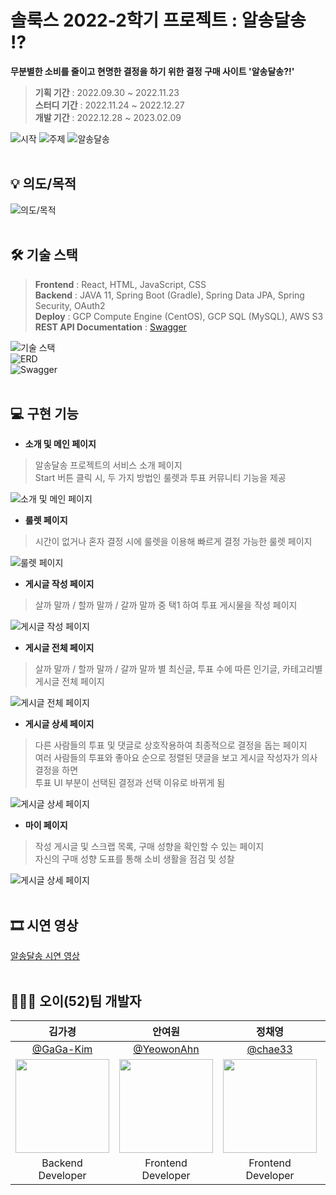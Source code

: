 # 솔룩스 2022-2학기 프로젝트 : 알송달송 ⁉
**무분별한 소비를 줄이고 현명한 결정을 하기 위한 결정 구매 사이트 '알송달송?!'**<br/>
> **기획 기간** : 2022.09.30 ~ 2022.11.23<br/>
> **스터디 기간** : 2022.11.24 ~ 2022.12.27<br/>
> **개발 기간** : 2022.12.28 ~ 2023.02.09<br/>

![시작](https://user-images.githubusercontent.com/87821678/217711585-050390e5-a7a0-4c66-8a05-827bc217f011.png)
![주제](https://user-images.githubusercontent.com/87821678/217711599-5b048a32-6be9-4e4e-aa58-639846a125ce.png)
![알송달송](https://user-images.githubusercontent.com/87821678/217711605-b8e94b5e-e7e8-47fa-a6a1-9fd72aa164dd.png)
<br/><br/>

## 💡 의도/목적
![의도/목적](https://user-images.githubusercontent.com/87821678/217711751-c97aee0a-7125-449c-954a-90d4eaa93d5c.png)
<br/><br/>

## 🛠 기술 스택
> **Frontend** : React, HTML, JavaScript, CSS<br/>
> **Backend** : JAVA 11, Spring Boot (Gradle), Spring Data JPA, Spring Security, OAuth2<br/>
> **Deploy** : GCP Compute Engine (CentOS), GCP SQL (MySQL), AWS S3<br/>
> **REST API Documentation** : [Swagger](https://github.com/GaGa-Kim/52_AlsongDalsong/blob/main/AlsongDalsong_Swagger.html)<br/>

![기술 스택](https://user-images.githubusercontent.com/87821678/217711761-2a003935-f0a3-4ce9-93a3-939addea4b21.png)<br/>
![ERD](https://user-images.githubusercontent.com/87821678/217704470-dcae1880-a896-4348-9ae2-0bf85aff4b19.PNG)<br/>
![Swagger](https://user-images.githubusercontent.com/87821678/217704489-44325584-cfc6-4bab-a469-67aa99e28c42.PNG)
<br/><br/>

## 💻 구현 기능
- **소개 및 메인 페이지**<br/>
> 알송달송 프로젝트의 서비스 소개 페이지<br/>Start 버튼 클릭 시, 두 가지 방법인 룰렛과 투표 커뮤니티 기능을 제공<br/>

![소개 및 메인 페이지](https://user-images.githubusercontent.com/87821678/217712342-0cc8fcd0-be0c-4185-b8ee-d32bcbbf1fb4.png)

- **룰렛 페이지**<br/>
> 시간이 없거나 혼자 결정 시에 룰렛을 이용해 빠르게 결정 가능한 룰렛 페이지<br/>

![룰렛 페이지](https://user-images.githubusercontent.com/87821678/217712347-8c77b425-e05d-47a9-950b-99f1f004ae73.png)

- **게시글 작성 페이지**<br/>
> 살까 말까 / 할까 말까 / 갈까 말까 중 택1 하여 투표 게시물을 작성 페이지<br/>

![게시글 작성 페이지](https://user-images.githubusercontent.com/87821678/217712352-4f384231-f998-4e16-9967-6b109ace5e90.png)

- **게시글 전체 페이지**<br/>
> 살까 말까 / 할까 말까 / 갈까 말까 별 최신글, 투표 수에 따른 인기글, 카테고리별 게시글 전체 페이지<br/>

![게시글 전체 페이지](https://user-images.githubusercontent.com/87821678/217713595-01a682b6-70a2-4932-81e0-2a56b5039a3e.png)

- **게시글 상세 페이지**<br/>
> 다른 사람들의 투표 및 댓글로 상호작용하여 최종적으로 결정을 돕는 페이지<br/>여러 사람들의 투표와 좋아요 순으로 정렬된 댓글을 보고 게시글 작성자가 의사 결정을 하면<br/>투표 UI 부분이 선택된 결정과 선택 이유로 바뀌게 됨<br/>

![게시글 상세 페이지](https://user-images.githubusercontent.com/87821678/217713871-7b7df098-04dd-4453-9855-4799839854e7.png)

- **마이 페이지**<br/>
> 작성 게시글 및 스크랩 목록, 구매 성향을 확인할 수 있는 페이지<br/>자신의 구매 성향 도표를 통해 소비 생활을 점검 및 성찰<br/>

![게시글 상세 페이지](https://user-images.githubusercontent.com/87821678/217713657-73ab4a67-c1ef-491a-9611-4ede955c4e76.png)
<br/><br/>

## 🎞 시연 영상
[알송달송 시연 영상](https://www.youtube.com/watch?v=WJC_q002Se4)
<br/><br/>

## 👩🏻‍💻 오이(52)팀 개발자 
| 김가경 | 안여원 | 정채영 | 유서현 | 배지윤 |
| :-: | :-: | :-: | :-: | :-: |
| [@GaGa-Kim](https://github.com/GaGa-Kim) | [@YeowonAhn](https://github.com/YeowonAhn) | [@chae33](https://github.com/chae33) | [@yush0831](https://github.com/yush0831) | [@Jiyoongrace](https://github.com/Jiyoongrace) |
|<img src="https://github.com/GaGa-Kim.png" style="width:150px; height:150px;">|<img src="https://github.com/YeowonAhn.png" style="width:150px; height:150px;">|<img src="https://github.com/chae33.png" style="width:150px; height:150px;">|<img src="https://github.com/yush0831.png" style="width:150px; height:150px;">|<img src="https://github.com/Jiyoongrace.png" style="width:150px; height:150px;">|
| Backend<br/>Developer | Frontend<br/>Developer | Frontend<br/>Developer | Frontend<br/>Developer | Frontend<br/>Developer |
